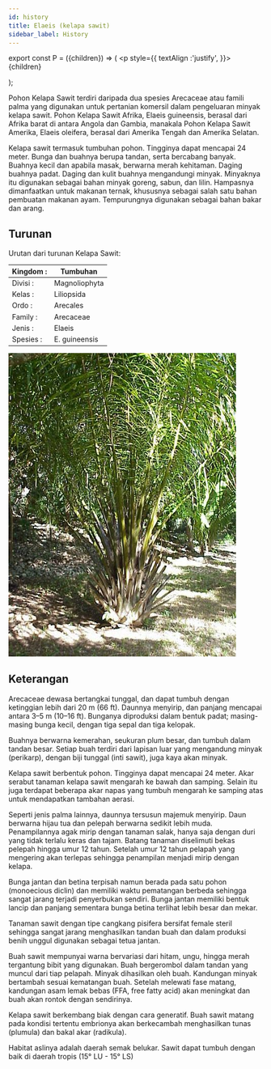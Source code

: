 ```yaml
---
id: history
title: Elaeis (kelapa sawit)
sidebar_label: History
---
```


export const P = ({children}) => ( <p style={{
      textAlign :'justify',
    }}>{children}</p> );


<P>Pohon  Kelapa  Sawit  terdiri  daripada  dua  spesies  Arecaceae  atau  famili  palma  yang 
digunakan untuk pertanian komersil dalam pengeluaran minyak kelapa sawit. Pohon 
Kelapa Sawit Afrika, Elaeis guineensis,  berasal dari Afrika barat di antara Angola dan 
Gambia, manakala Pohon Kelapa Sawit Amerika, Elaeis oleifera,  berasal dari Amerika 
Tengah dan Amerika Selatan. </P>

<P>Kelapa sawit termasuk tumbuhan pohon. Tingginya dapat mencapai 24 meter. Bunga 
dan buahnya berupa tandan, serta bercabang banyak. Buahnya kecil dan apabila masak, 
berwarna  merah  kehitaman.  Daging  buahnya  padat.  Daging  dan  kulit  buahnya 
mengandungi minyak. Minyaknya itu digunakan sebagai bahan minyak goreng, sabun, 
dan lilin. Hampasnya dimanfaatkan untuk makanan ternak, khususnya sebagai salah 
satu bahan pembuatan makanan ayam. Tempurungnya digunakan sebagai bahan bakar 
dan arang. </P>

## Turunan
Urutan dari turunan Kelapa Sawit:

| Kingdom :  | Tumbuhan      |
|------------|---------------|
| Divisi :   | Magnoliophyta |
| Kelas :    | Liliopsida    |
| Ordo :     | Arecales      |
| Family :   | Arecaceae     |
| Jenis :    | Elaeis        |
| Spesies :  | E. guineensis |


![img](../../static/img/doc/Elaeis.jpg)

## Keterangan

<P>Arecaceae dewasa bertangkai tunggal, dan dapat tumbuh dengan ketinggian lebih dari 20 m (66 ft). Daunnya menyirip, dan panjang mencapai antara 3–5 m (10–16 ft). Bunganya diproduksi dalam bentuk padat; masing-masing bunga kecil, dengan tiga sepal dan tiga kelopak. </P>

<P>Buahnya berwarna kemerahan, seukuran plum besar, dan tumbuh dalam tandan besar. Setiap buah terdiri dari lapisan luar yang mengandung minyak (perikarp), dengan biji tunggal (inti sawit), juga kaya akan minyak. </P>

<P>Kelapa sawit berbentuk pohon. Tingginya dapat mencapai 24 meter. Akar serabut tanaman kelapa sawit mengarah ke bawah dan samping. Selain itu juga terdapat beberapa akar napas yang tumbuh mengarah ke samping atas untuk mendapatkan tambahan aerasi.</P>

<P>Seperti jenis palma lainnya, daunnya tersusun majemuk menyirip. Daun berwarna hijau tua dan pelepah berwarna sedikit lebih muda. Penampilannya agak mirip dengan tanaman salak, hanya saja dengan duri yang tidak terlalu keras dan tajam. Batang tanaman diselimuti bekas pelepah hingga umur 12 tahun. Setelah umur 12 tahun pelapah yang mengering akan terlepas sehingga penampilan menjadi mirip dengan kelapa.</P>

<P>Bunga jantan dan betina terpisah namun berada pada satu pohon (monoecious diclin) dan memiliki waktu pematangan berbeda sehingga sangat jarang terjadi penyerbukan sendiri. Bunga jantan memiliki bentuk lancip dan panjang sementara bunga betina terlihat lebih besar dan mekar.</P>

<P>Tanaman sawit dengan tipe cangkang pisifera bersifat female steril sehingga sangat jarang menghasilkan tandan buah dan dalam produksi benih unggul digunakan sebagai tetua jantan.</P>

<P>Buah sawit mempunyai warna bervariasi dari hitam, ungu, hingga merah tergantung bibit yang digunakan. Buah bergerombol dalam tandan yang muncul dari tiap pelapah. Minyak dihasilkan oleh buah. Kandungan minyak bertambah sesuai kematangan buah. Setelah melewati fase matang, kandungan asam lemak bebas (FFA, free fatty acid) akan meningkat dan buah akan rontok dengan sendirinya. </P>

<P>Kelapa sawit berkembang biak dengan cara generatif. Buah sawit matang pada kondisi tertentu embrionya akan berkecambah menghasilkan tunas (plumula) dan bakal akar (radikula).</P>

<P>Habitat aslinya adalah daerah semak belukar. Sawit dapat tumbuh dengan baik di daerah tropis (15° LU - 15° LS) </P>
